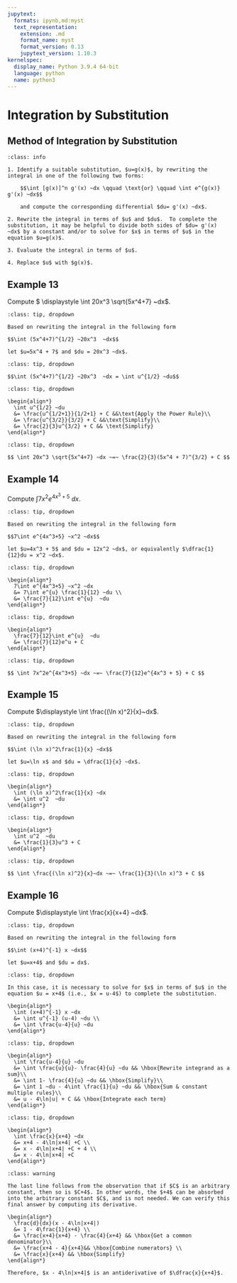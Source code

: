 ```yaml
---
jupytext:
  formats: ipynb,md:myst
  text_representation:
    extension: .md
    format_name: myst
    format_version: 0.13
    jupytext_version: 1.10.3
kernelspec:
  display_name: Python 3.9.4 64-bit
  language: python
  name: python3
---
```

# Integration by Substitution

## Method of Integration by Substitution

```{admonition} Method of Integration by Substitution
:class: info

1. Identify a suitable substitution, $u=g(x)$, by rewriting the integral in one of the following two forms:

    $$\int [g(x)]^n g'(x) ~dx \qquad \text{or} \qquad \int e^{g(x)} g'(x) ~dx$$

    and compute the corresponding differential $du= g'(x) ~dx$.

2. Rewrite the integral in terms of $u$ and $du$.  To complete the substitution, it may be helpful to divide both sides of $du= g'(x) ~dx$ by a constant and/or to solve for $x$ in terms of $u$ in the equation $u=g(x)$.

3. Evaluate the integral in terms of $u$.

4. Replace $u$ with $g(x)$.
```

## Example 13

Compute $ \displaystyle \int 20x^3 \sqrt{5x^4+7} ~dx$.

```{admonition} Step 1: Identify a suitable substitution.
:class: tip, dropdown

Based on rewriting the integral in the following form

$$\int (5x^4+7)^{1/2} ~20x^3  ~dx$$

let $u=5x^4 + 7$ and $du = 20x^3 ~dx$.
```

```{admonition} Step 2: Rewrite the integral in terms of $u$ and $du$.
:class: tip, dropdown

$$\int (5x^4+7)^{1/2} ~20x^3  ~dx = \int u^{1/2} ~du$$
```

```{admonition} Step 3: Evaluate the integral in terms of $u$.
:class: tip, dropdown

\begin{align*}
  \int u^{1/2} ~du
  &= \frac{u^{1/2+1}}{1/2+1} + C &&\text{Apply the Power Rule}\\
  &= \frac{u^{3/2}}{3/2} + C &&\text{Simplify}\\
  &= \frac{2}{3}u^{3/2} + C && \text{Simplify}
\end{align*}
```

```{admonition} Step 4: Replace $u$ with $5x^4 + 7$.
:class: tip, dropdown

$$ \int 20x^3 \sqrt{5x^4+7} ~dx ~=~ \frac{2}{3}(5x^4 + 7)^{3/2} + C $$
```

## Example 14

Compute $\displaystyle \int 7x^2e^{4x^3+5} ~dx$.

```{admonition} Step 1: Identify a suitable substitution.
:class: tip, dropdown

Based on rewriting the integral in the following form

$$7\int e^{4x^3+5} ~x^2 ~dx$$

let $u=4x^3 + 5$ and $du = 12x^2 ~dx$, or equivalently $\dfrac{1}{12}du = x^2 ~dx$.
```

```{admonition} Step 2: Rewrite the integral in terms of $u$ and $du$.
:class: tip, dropdown

\begin{align*}
  7\int e^{4x^3+5} ~x^2 ~dx
  &= 7\int e^{u} \frac{1}{12} ~du \\
  &= \frac{7}{12}\int e^{u}  ~du 
\end{align*}
```

```{admonition} Step 3: Evaluate the integral in terms of $u$.
:class: tip, dropdown

\begin{align*}
  \frac{7}{12}\int e^{u}  ~du
  &= \frac{7}{12}e^u + C 
\end{align*}
```

```{admonition} Step 4: Replace $u$ with $4x^3 + 5$.
:class: tip, dropdown

$$ \int 7x^2e^{4x^3+5} ~dx ~=~ \frac{7}{12}e^{4x^3 + 5} + C $$
```

## Example 15

Compute $\displaystyle \int \frac{(\ln x)^2}{x}~dx$.

```{admonition} Step 1: Identify a suitable substitution.
:class: tip, dropdown

Based on rewriting the integral in the following form

$$\int (\ln x)^2\frac{1}{x} ~dx$$

let $u=\ln x$ and $du = \dfrac{1}{x} ~dx$.
```

```{admonition} Step 2: Rewrite the integral in terms of $u$ and $du$.
:class: tip, dropdown

\begin{align*}
  \int (\ln x)^2\frac{1}{x} ~dx
  &= \int u^2  ~du 
\end{align*}
```

```{admonition} Step 3: Evaluate the integral in terms of $u$.
:class: tip, dropdown

\begin{align*}
  \int u^2  ~du
  &= \frac{1}{3}u^3 + C
\end{align*}
```

```{admonition} Step 4: Replace $u$ with $\ln x$.
:class: tip, dropdown

$$ \int \frac{(\ln x)^2}{x}~dx ~=~ \frac{1}{3}(\ln x)^3 + C $$
```

## Example 16

Compute $\displaystyle \int \frac{x}{x+4} ~dx$.

```{admonition} Step 1: Identify a suitable substitution.
:class: tip, dropdown

Based on rewriting the integral in the following form

$$\int (x+4)^{-1} x ~dx$$

let $u=x+4$ and $du = dx$.
```

```{admonition} Step 2: Rewrite the integral in terms of $u$ and $du$.
:class: tip, dropdown

In this case, it is necessary to solve for $x$ in terms of $u$ in the equation $u = x+4$ (i.e., $x = u-4$) to complete the substitution.

\begin{align*}
  \int (x+4)^{-1} x ~dx
  &= \int u^{-1} (u-4) ~du \\
  &= \int \frac{u-4}{u} ~du 
\end{align*}
```

```{admonition} Step 3: Evaluate the integral in terms of $u$.
:class: tip, dropdown

\begin{align*}
  \int \frac{u-4}{u} ~du 
  &= \int \frac{u}{u}- \frac{4}{u} ~du && \hbox{Rewrite integrand as a sum}\\
  &= \int 1- \frac{4}{u} ~du && \hbox{Simplify}\\
  &= \int 1 ~du - 4\int \frac{1}{u} ~du && \hbox{Sum & constant multiple rules}\\
  &= u - 4\ln|u| + C && \hbox{Integrate each term}
\end{align*}
```

```{admonition} Step 4: Replace $u$ with $x+4$.
:class: tip, dropdown

\begin{align*}
  \int \frac{x}{x+4} ~dx 
  &= x+4 - 4\ln|x+4| +C \\
  &= x - 4\ln|x+4| +C + 4 \\
  &= x - 4\ln|x+4| +C 
\end{align*}
```

```{admonition} Observation
:class: warning

The last line follows from the observation that if $C$ is an arbitrary constant, then so is $C+4$. In other words, the $+4$ can be absorbed into the arbitrary constant $C$, and is not needed. We can verify this final answer by computing its derivative.

\begin{align*}
  \frac{d}{dx}(x - 4\ln|x+4|)
  &= 1 - 4\frac{1}{x+4} \\
  &= \frac{x+4}{x+4} - \frac{4}{x+4} && \hbox{Get a common denominator}\\
  &= \frac{x+4 - 4}{x+4}&& \hbox{Combine numerators} \\
  &= \frac{x}{x+4} && \hbox{Simplify}
\end{align*}

Therefore, $x - 4\ln|x+4|$ is an antiderivative of $\dfrac{x}{x+4}$. 
```